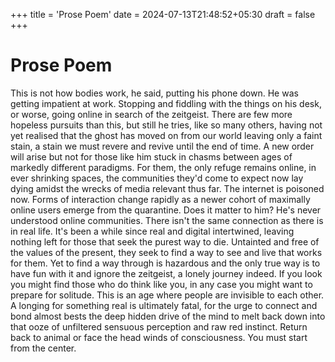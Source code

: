 +++
title = 'Prose Poem'
date = 2024-07-13T21:48:52+05:30
draft = false 
+++

# Prose Poem

This is not how bodies work, he said, putting his phone down. He was getting impatient at work. Stopping and fiddling with the things on his desk, or worse, going online in search of the zeitgeist. There are few more hopeless pursuits than this, but still he tries, like so many others, having not yet realised that the ghost has moved on from our world leaving only a faint stain, a stain we must revere and revive until the end of time. A new order will arise but not for those like him stuck in chasms between ages of markedly different paradigms. For them, the only refuge remains online, in ever shrinking spaces, the communities they'd come to expect now lay dying amidst the wrecks of media relevant thus far. The internet is poisoned now. Forms of interaction change rapidly as a newer cohort of maximally online users emerge from the quarantine.  Does it matter to him? He's never understood online communities. There isn't the same connection as there is in real life. It's been a while since real and digital intertwined, leaving nothing left for those that seek the purest way to die. Untainted and free of the values of the present, they seek to find a way to see and live that works for them. Yet to find a way through is hazardous and the only true way is to have fun with it and ignore the zeitgeist, a lonely journey indeed. If you look you might find those who do think like you, in any case you might want to prepare for solitude. This is an age where people are invisible to each other. A longing for something real is ultimately fatal, for the urge to connect and bond almost bests the deep hidden drive of the mind to melt back down into that ooze of unfiltered sensuous perception and raw red instinct. Return back to animal or face the head winds of consciousness. You must start from the center. 